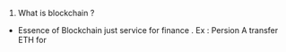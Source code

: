 1. What is blockchain ?
  - Essence of Blockchain just service for finance . Ex : Persion A transfer ETH for  